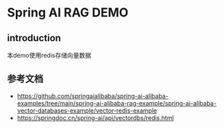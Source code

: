 # Spring AI RAG DEMO

## introduction

本demo使用redis存储向量数据

## 参考文档

- https://github.com/springaialibaba/spring-ai-alibaba-examples/tree/main/spring-ai-alibaba-rag-example/spring-ai-alibaba-vector-databases-example/vector-redis-example
- https://springdoc.cn/spring-ai/api/vectordbs/redis.html